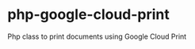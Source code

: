 php-google-cloud-print
======================

Php class to print documents using Google Cloud Print
